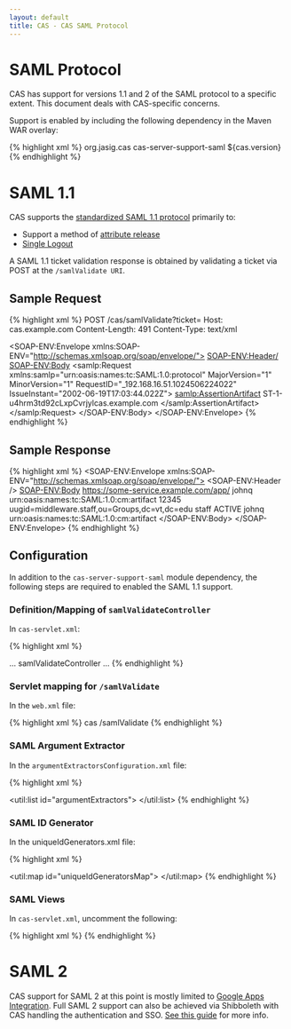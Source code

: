 ```yaml
---
layout: default
title: CAS - CAS SAML Protocol
---
```


# SAML Protocol
CAS has support for versions 1.1 and 2 of the SAML protocol to a specific extent. This document deals with CAS-specific concerns.

Support is enabled by including the following dependency in the Maven WAR overlay:

{% highlight xml %}
<dependency>
  <groupId>org.jasig.cas</groupId>
  <artifactId>cas-server-support-saml</artifactId>
  <version>${cas.version}</version>
</dependency>
{% endhighlight %}

# SAML 1.1
CAS supports the [standardized SAML 1.1 protocol](http://en.wikipedia.org/wiki/SAML_1.1) primarily to:

- Support a method of [attribute release](../integration/Attribute-Release.html)
- [Single Logout](../installation/Logout-Single-Signout.html)

A SAML 1.1 ticket validation response is obtained by validating a ticket via POST at the `/samlValidate URI`.


## Sample Request
{% highlight xml %}
POST /cas/samlValidate?ticket=
Host: cas.example.com
Content-Length: 491
Content-Type: text/xml
 
<SOAP-ENV:Envelope xmlns:SOAP-ENV="http://schemas.xmlsoap.org/soap/envelope/">
  <SOAP-ENV:Header/>
  <SOAP-ENV:Body>
    <samlp:Request xmlns:samlp="urn:oasis:names:tc:SAML:1.0:protocol" MajorVersion="1"
      MinorVersion="1" RequestID="_192.168.16.51.1024506224022"
      IssueInstant="2002-06-19T17:03:44.022Z">
      <samlp:AssertionArtifact>
        ST-1-u4hrm3td92cLxpCvrjylcas.example.com
      </samlp:AssertionArtifact>
    </samlp:Request>
  </SOAP-ENV:Body>
</SOAP-ENV:Envelope>
{% endhighlight %}


## Sample Response
{% highlight xml %}
<SOAP-ENV:Envelope xmlns:SOAP-ENV="http://schemas.xmlsoap.org/soap/envelope/">
  <SOAP-ENV:Header />
  <SOAP-ENV:Body>
    <Response xmlns="urn:oasis:names:tc:SAML:1.0:protocol" xmlns:saml="urn:oasis:names:tc:SAML:1.0:assertion"
    xmlns:samlp="urn:oasis:names:tc:SAML:1.0:protocol" xmlns:xsd="http://www.w3.org/2001/XMLSchema"
    xmlns:xsi="http://www.w3.org/2001/XMLSchema-instance" IssueInstant="2008-12-10T14:12:14.817Z"
    MajorVersion="1" MinorVersion="1" Recipient="https://eiger.iad.vt.edu/dat/home.do"
    ResponseID="_5c94b5431c540365e5a70b2874b75996">
      <Status>
        <StatusCode Value="samlp:Success">
        </StatusCode>
      </Status>
      <Assertion xmlns="urn:oasis:names:tc:SAML:1.0:assertion" AssertionID="_e5c23ff7a3889e12fa01802a47331653"
      IssueInstant="2008-12-10T14:12:14.817Z" Issuer="localhost" MajorVersion="1"
      MinorVersion="1">
        <Conditions NotBefore="2008-12-10T14:12:14.817Z" NotOnOrAfter="2008-12-10T14:12:44.817Z">
          <AudienceRestrictionCondition>
            <Audience>
              https://some-service.example.com/app/
            </Audience>
          </AudienceRestrictionCondition>
        </Conditions>
        <AttributeStatement>
          <Subject>
            <NameIdentifier>johnq</NameIdentifier>
            <SubjectConfirmation>
              <ConfirmationMethod>
                urn:oasis:names:tc:SAML:1.0:cm:artifact
              </ConfirmationMethod>
            </SubjectConfirmation>
          </Subject>
          <Attribute AttributeName="uid" AttributeNamespace="http://www.ja-sig.org/products/cas/">
            <AttributeValue>12345</AttributeValue>
          </Attribute>
          <Attribute AttributeName="groupMembership" AttributeNamespace="http://www.ja-sig.org/products/cas/">
            <AttributeValue>
              uugid=middleware.staff,ou=Groups,dc=vt,dc=edu
            </AttributeValue>
          </Attribute>
          <Attribute AttributeName="eduPersonAffiliation" AttributeNamespace="http://www.ja-sig.org/products/cas/">
            <AttributeValue>staff</AttributeValue>
          </Attribute>
          <Attribute AttributeName="accountState" AttributeNamespace="http://www.ja-sig.org/products/cas/">
            <AttributeValue>ACTIVE</AttributeValue>
          </Attribute>
        </AttributeStatement>
        <AuthenticationStatement AuthenticationInstant="2008-12-10T14:12:14.741Z"
        AuthenticationMethod="urn:oasis:names:tc:SAML:1.0:am:password">
          <Subject>
            <NameIdentifier>johnq</NameIdentifier>
            <SubjectConfirmation>
              <ConfirmationMethod>
                urn:oasis:names:tc:SAML:1.0:cm:artifact
              </ConfirmationMethod>
            </SubjectConfirmation>
          </Subject>
        </AuthenticationStatement>
      </Assertion>
    </Response>
  </SOAP-ENV:Body>
</SOAP-ENV:Envelope>
{% endhighlight %}


## Configuration

In addition to the `cas-server-support-saml` module dependency, the following steps are required to enabled the SAML 1.1 support.

### Definition/Mapping of `samlValidateController` 

In `cas-servlet.xml`:

{% highlight xml %}
<bean id="samlValidateController" class="org.jasig.cas.web.ServiceValidateController"
  p:validationSpecificationClass="org.jasig.cas.validation.Cas20WithoutProxyingValidationSpecification"
  p:centralAuthenticationService-ref="centralAuthenticationService"
  p:proxyHandler-ref="proxy20Handler"
  p:servicesManager-ref="servicesManager"
  p:argumentExtractor-ref="samlArgumentExtractor"
  p:successView="casSamlServiceSuccessView"
  p:failureView="casSamlServiceFailureView"/>

<bean id="handlerMappingC" class="org.springframework.web.servlet.handler.SimpleUrlHandlerMapping">
  <property name="mappings">
    <props>
      ...
      <prop key="/samlValidate">samlValidateController</prop>
      ...
{% endhighlight %}

### Servlet mapping for `/samlValidate` 

In the `web.xml` file:

{% highlight xml %}
<servlet-mapping>
  <servlet-name>cas</servlet-name>
  <url-pattern>/samlValidate</url-pattern>
</servlet-mapping>
{% endhighlight %}

### SAML Argument Extractor 

In the `argumentExtractorsConfiguration.xml` file:

{% highlight xml %}
<bean id="samlArgumentExtractor" class="org.jasig.cas.support.saml.web.support.SamlArgumentExtractor" />

<util:list id="argumentExtractors">
  <ref bean="casArgumentExtractor" />
  <ref bean="samlArgumentExtractor" />
</util:list>
{% endhighlight %}

### SAML ID Generator

In the uniqueIdGenerators.xml file:

{% highlight xml %}
<bean id="samlServiceTicketUniqueIdGenerator" class="org.jasig.cas.support.saml.util.SamlCompliantUniqueTicketIdGenerator">
  <constructor-arg index="0" value="[CAS-FQ-HOST-NAME]" />
</bean>

<util:map id="uniqueIdGeneratorsMap">
  <entry
    key="org.jasig.cas.authentication.principal.SimpleWebApplicationServiceImpl"
    value-ref="serviceTicketUniqueIdGenerator" />
  <entry
    key="org.jasig.cas.support.saml.authentication.principal.SamlService"
    value-ref="samlServiceTicketUniqueIdGenerator" />
</util:map>
{% endhighlight %}

### SAML Views 
In `cas-servlet.xml`, uncomment the following:

{% highlight xml %}
<bean id="xmlViewResolver" class="org.springframework.web.servlet.view.XmlViewResolver"
          p:order="3"
          p:location="${cas.viewResolver.xmlFile:classpath:/META-INF/spring/saml-protocol-views.xml}" />
{% endhighlight %}

# SAML 2

CAS support for SAML 2 at this point is mostly limited to [Google Apps Integration](../integration/Google-Apps-Integration.html). Full SAML 2 support can also be achieved via Shibboleth with CAS handling the authentication and SSO. [See this guide](../integration/Shibboleth.html) for more info.

